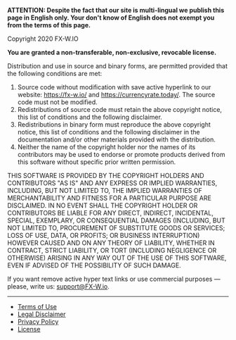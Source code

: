 **ATTENTION: Despite the fact that our site is multi-lingual we publish this page in English only. Your don't know of English does not exempt you from the terms of this page.**

Copyright 2020 FX-W.IO

**You are granted a non-transferable, non-exclusive, revocable license.**

Distribution and use in source and binary forms, are permitted provided that the following conditions are met:

1. Source code without modification with save active hyperlink to our website: https://fx-w.io/ and https://currencyrate.today/. The source code must not be modified.
2. Redistributions of source code must retain the above copyright notice, this list of conditions and the following disclaimer.
3. Redistributions in binary form must reproduce the above copyright notice, this list of conditions and the following disclaimer in the documentation and/or other materials provided with the distribution.
4. Neither the name of the copyright holder nor the names of its contributors may be used to endorse or promote products derived from this software without specific prior written permission.

THIS SOFTWARE IS PROVIDED BY THE COPYRIGHT HOLDERS AND CONTRIBUTORS "AS IS" AND ANY EXPRESS OR IMPLIED WARRANTIES, INCLUDING, BUT NOT LIMITED TO, THE IMPLIED WARRANTIES OF MERCHANTABILITY AND FITNESS FOR A PARTICULAR PURPOSE ARE DISCLAIMED. IN NO EVENT SHALL THE COPYRIGHT HOLDER OR CONTRIBUTORS BE LIABLE FOR ANY DIRECT, INDIRECT, INCIDENTAL, SPECIAL, EXEMPLARY, OR CONSEQUENTIAL DAMAGES (INCLUDING, BUT NOT LIMITED TO, PROCUREMENT OF SUBSTITUTE GOODS OR SERVICES; LOSS OF USE, DATA, OR PROFITS; OR BUSINESS INTERRUPTION) HOWEVER CAUSED AND ON ANY THEORY OF LIABILITY, WHETHER IN CONTRACT, STRICT LIABILITY, OR TORT (INCLUDING NEGLIGENCE OR OTHERWISE) ARISING IN ANY WAY OUT OF THE USE OF THIS SOFTWARE, EVEN IF ADVISED OF THE POSSIBILITY OF SUCH DAMAGE.

If you want remove active hyper text links or use commercial purposes — please, write us: support@FX-W.io.

------------

* [Terms of Use](https://fx-w.io/about/legal/ "Terms of Use")
* [Legal Disclaimer](https://fx-w.io/about/disclaimer/ "Legal Disclaimer")
* [Privacy Policy](https://fx-w.io/about/policy/ "Privacy Policy")
* [License](https://fx-w.io/about/license/ "License")